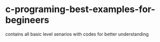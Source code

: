 # c-programing-best-examples-for-begineers
contains all basic level senarios with codes for better understanding
